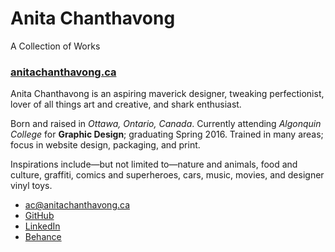 # Anita Chanthavong

A Collection of Works

### [anitachanthavong.ca](http://anitachanthavong.ca)

Anita Chanthavong is an aspiring maverick designer, tweaking perfectionist, lover of all things art and creative, and shark enthusiast.

Born and raised in *Ottawa, Ontario, Canada*. Currently attending *Algonquin College* for **Graphic Design**; graduating Spring 2016. Trained in many areas; focus in website design, packaging, and print.

Inspirations include—but not limited to—nature and animals, food and culture, graffiti, comics and superheroes, cars, music, movies, and designer vinyl toys.

- [ac@anitachanthavong.ca](mailto:ac@anitachanthavong.ca)
- [GitHub](https://github.com/chan0345)
- [LinkedIn](https://ca.linkedin.com/pub/anita-chanthavong/64/502/916)
- [Behance](https://www.behance.net)